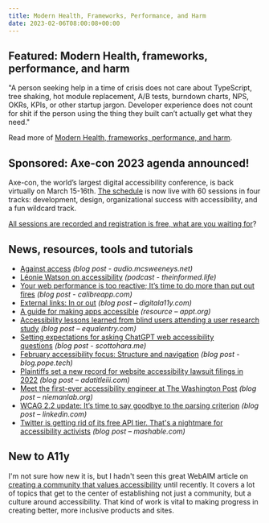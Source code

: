 ```yaml
---
title: Modern Health, Frameworks, Performance, and Harm
date: 2023-02-06T08:00:08+00:00
---
```


## Featured: Modern Health, frameworks, performance, and harm

"A person seeking help in a time of crisis does not care about TypeScript, tree shaking, hot module replacement, A/B tests, burndown charts, NPS, OKRs, KPIs, or other startup jargon. Developer experience does not count for shit if the person using the thing they built can’t actually get what they need."

Read more of [Modern Health, frameworks, performance, and harm](https://ericwbailey.website/published/modern-health-frameworks-performance-and-harm/).

## Sponsored: Axe-con 2023 agenda announced!

Axe-con, the world’s largest digital accessibility conference, is back virtually on March 15-16th. [The schedule](https://www.deque.com/axe-con/schedule/) is now live with 60 sessions in four tracks: development, design, organizational success with accessibility, and a fun wildcard track.

[All sessions are recorded and registration is free, what are you waiting for](https://hubs.li/Q01yHvyF0)?

## News, resources, tools and tutorials

- [Against access](https://audio.mcsweeneys.net/transcripts/against_access.html) *(blog post - audio.mcsweeneys.net)*
- [Léonie Watson on accessibility](https://theinformed.life/2023/01/29/episode-106-leonie-watson-on-accessibility/) *(podcast - theinformed.life)*
- [Your web performance is too reactive; It’s time to do more than put out fires](https://calibreapp.com/blog/proactive-performance) *(blog post - calibreapp.com)*
- [External links: In or out](https://www.digitala11y.com/external-links-in-or-out/) *(blog post – digitala11y.com)*
- [A guide for making apps accessible](https://appt.org/en) *(resource – appt.org)*
- [Accessibility lessons learned from blind users attending a user research study](https://equalentry.com/accessibility-lessons-from-blind-users/) *(blog post – equalentry.com)*
- [Setting expectations for asking ChatGPT web accessibility questions](https://www.scottohara.me//blog/2023/01/31/ai-a11y-maybe-no.html) *(blog post - scottohara.me)*
- [February accessibility focus: Structure and navigation](https://blog.pope.tech/2023/02/01/february-accessibility-focus-navigation-and-structure/) *(blog post - blog.pope.tech)*
- [Plaintiffs set a new record for website accessibility lawsuit filings in 2022](https://www.adatitleiii.com/2023/01/plaintiffs-set-a-new-record-for-website-accessibility-lawsuit-filings-in-2022/) *(blog post – adatitleiii.com)*
- [Meet the first-ever accessibility engineer at The Washington Post](https://www.niemanlab.org/2023/02/meet-the-first-ever-accessibility-engineer-at-the-washington-post/) *(blog post – niemanlab.org)*
- [WCAG 2.2 update: It’s time to say goodbye to the parsing criterion](https://www.linkedin.com/pulse/wcag-22-update-its-time-say-goodbye-parsing-criterion-avila-cpwa/) *(blog post – linkedin.com)*
- [Twitter is getting rid of its free API tier. That's a nightmare for accessibility activists](https://mashable.com/article/twitter-api-accessibility-bots) *(blog post – mashable.com)*

## New to A11y

I'm not sure how new it is, but I hadn't seen this great WebAIM article on [creating a community that values accessibility](https://webaim.org/articles/communities/creating) until recently. It covers a lot of topics that get to the center of establishing not just a community, but a culture around accessibility. That kind of work is vital to making progress in creating better, more inclusive products and sites.

